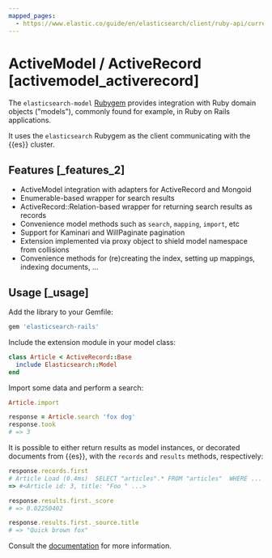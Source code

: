 ```yaml
---
mapped_pages:
  - https://www.elastic.co/guide/en/elasticsearch/client/ruby-api/current/activemodel_activerecord.html
---
```


# ActiveModel / ActiveRecord [activemodel_activerecord]

The `elasticsearch-model` [Rubygem](http://rubygems.org/gems/elasticsearch-model) provides integration with Ruby domain objects ("models"), commonly found for example, in Ruby on Rails applications.

It uses the `elasticsearch` Rubygem as the client communicating with the {{es}} cluster.


## Features [_features_2]

* ActiveModel integration with adapters for ActiveRecord and Mongoid
* Enumerable-based wrapper for search results
* ActiveRecord::Relation-based wrapper for returning search results as records
* Convenience model methods such as `search`, `mapping`, `import`, etc
* Support for Kaminari and WillPaginate pagination
* Extension implemented via proxy object to shield model namespace from collisions
* Convenience methods for (re)creating the index, setting up mappings, indexing documents, …​


## Usage [_usage]

Add the library to your Gemfile:

```ruby
gem 'elasticsearch-rails'
```

Include the extension module in your model class:

```ruby
class Article < ActiveRecord::Base
  include Elasticsearch::Model
end
```

Import some data and perform a search:

```ruby
Article.import

response = Article.search 'fox dog'
response.took
# => 3
```

It is possible to either return results as model instances, or decorated documents from {{es}}, with the `records` and `results` methods, respectively:

```ruby
response.records.first
# Article Load (0.4ms)  SELECT "articles".* FROM "articles"  WHERE ...
=> #<Article id: 3, title: "Foo " ...>

response.results.first._score
# => 0.02250402

response.results.first._source.title
# => "Quick brown fox"
```

Consult the [documentation](https://github.com/elastic/elasticsearch-rails/tree/master/elasticsearch-model) for more information.

